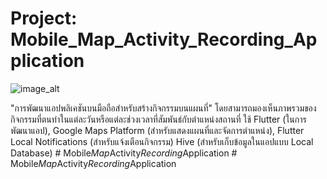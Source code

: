 # Project: Mobile_Map_Activity_Recording_Application

![image_alt](https://raw.github.com/Danuson17-8/Mobile_Map_Activity_Recording_Application/blob/176d722a21bf1e907681ae14533640011f562389/screenshot.png)

"การพัฒนาแอปพลิเคชันบนมือถือสำหรับสร้างกิจกรรมบนแผนที่" โดยสามารถมองเห็นภาพรวมของกิจกรรมที่ตนทำในแต่ละวันหรือแต่ละช่วงเวลาที่สัมพันธ์กับตำแหน่งสถานที่
ใช้ Flutter (ในการพัฒนาแอป), Google Maps Platform (สำหรับแสดงแผนที่และจัดการตำแหน่ง), Flutter Local Notifications (สำหรับแจ้งเตือนกิจกรรม)
Hive (สำหรับเก็บข้อมูลในแอปแบบ Local Database)
#   M o b i l e _ M a p _ A c t i v i t y _ R e c o r d i n g _ A p p l i c a t i o n 
 
 #   M o b i l e _ M a p _ A c t i v i t y _ R e c o r d i n g _ A p p l i c a t i o n 
 
 
